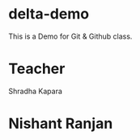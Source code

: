 # delta-demo
This is a Demo for Git &amp; Github class.

# Teacher
Shradha Kapara

# Nishant Ranjan
